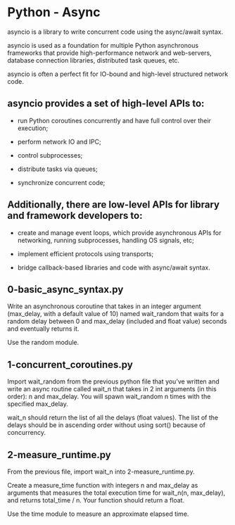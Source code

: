# Python - Async
asyncio is a library to write concurrent code using the async/await syntax.

asyncio is used as a foundation for multiple Python asynchronous frameworks that provide high-performance network and web-servers, database connection libraries, distributed task queues, etc.

asyncio is often a perfect fit for IO-bound and high-level structured network code.

## asyncio provides a set of high-level APIs to:

* run Python coroutines concurrently and have full control over their execution;

* perform network IO and IPC;

* control subprocesses;

* distribute tasks via queues;

* synchronize concurrent code;

## Additionally, there are low-level APIs for library and framework developers to:

* create and manage event loops, which provide asynchronous APIs for networking, running subprocesses, handling OS signals, etc;

* implement efficient protocols using transports;

* bridge callback-based libraries and code with async/await syntax.

## 0-basic_async_syntax.py
Write an asynchronous coroutine that takes in an integer argument (max_delay, with a default value of 10) named wait_random that waits for a random delay between 0 and max_delay (included and float value) seconds and eventually returns it.

Use the random module.
## 1-concurrent_coroutines.py
Import wait_random from the previous python file that you’ve written and write an async routine called wait_n that takes in 2 int arguments (in this order): n and max_delay. You will spawn wait_random n times with the specified max_delay.

wait_n should return the list of all the delays (float values). The list of the delays should be in ascending order without using sort() because of concurrency.
## 2-measure_runtime.py
From the previous file, import wait_n into 2-measure_runtime.py.

Create a measure_time function with integers n and max_delay as arguments that measures the total execution time for wait_n(n, max_delay), and returns total_time / n. Your function should return a float.

Use the time module to measure an approximate elapsed time.
